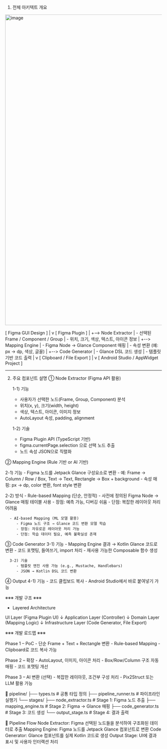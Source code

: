 1) 전체 아키텍트 개요

<img width="600" height="1000" alt="image" src="https://github.com/user-attachments/assets/39ff64ff-6241-49ac-9bec-f056f24c7842" />


[ Figma GUI Design ]
          |
          v
[ Figma Plugin ]
          |
          +--> Node Extractor
          |       - 선택된 Frame / Component / Group
          |       - 위치, 크기, 색상, 텍스트, 아이콘 정보
          |
          +--> Mapping Engine
          |       - Figma Node → Glance Component 매핑
          |       - 속성 변환 (예: px → dp, 색상, 글꼴)
          |
          +--> Code Generator
          |       - Glance DSL 코드 생성
          |       - 템플릿 기반 코드 출력
          |
          v
[ Clipboard / File Export ]
          |
          v
[ Android Studio / AppWidget Project ]

-------------------------------------------------------------------------------------

2. 주요 컴포넌트 설명
① Node Extractor (Figma API 활용)

   1-1) 기능
      - 사용자가 선택한 노드(Frame, Group, Component) 분석
      - 위치(x, y), 크기(width, height)
      - 색상, 텍스트, 아이콘, 이미지 정보
      - AutoLayout 속성, padding, alignment

   1-2) 기술
      - Figma Plugin API (TypeScript 기반)
      - figma.currentPage.selection 으로 선택 노드 추출
      - 노드 속성 JSON으로 직렬화

② Mapping Engine (Rule 기반 or AI 기반)

   2-1) 기능
      - Figma 노드를 Jetpack Glance 구성요소로 변환
      - 예: Frame → Column / Row / Box, Text → Text, Rectangle → Box + background
      - 속성 매핑: px → dp, color 변환, font style 변환

   2-2) 방식
      - Rule-based Mapping (단순, 안정적)
         - 사전에 정의된 Figma Node → Glance 매핑 테이블 사용
         - 장점: 예측 가능, 디버깅 쉬움
         - 단점: 복잡한 레이아웃 처리 어려움

      - AI-based Mapping (ML 모델 활용)
         - Figma 노드 구조 → Glance 코드 변환 모델 학습
         - 장점: 자유로운 레이아웃 처리 가능
         - 단점: 학습 데이터 필요, 예측 불확실성 존재

③ Code Generator
      3-1) 기능
         - Mapping Engine 결과 → Kotlin Glance 코드로 변환
         - 코드 포맷팅, 들여쓰기, import 처리
         - 재사용 가능한 Composable 함수 생성

      3-2) 기술
         - 템플릿 엔진 사용 가능 (e.g., Mustache, Handlebars)
         - JSON → Kotlin DSL 코드 변환

④ Output
      4-1) 기능
         - 코드 클립보드 복사
         - Android Studio에서 바로 붙여넣기 가능


※※※ 개발 구조 ※※※
- Layered Architecture

UI Layer (Figma Plugin UI)
 ↓
Application Layer (Controller)
 ↓
Domain Layer (Mapping Logic)
 ↓
Infrastructure Layer (Code Generator, File Export)



※※※ 개발 로드맵 ※※※
   
   Phase 1 – PoC
      - 단순 Frame + Text + Rectangle 변환
      - Rule-based Mapping
      - Clipboard로 코드 복사 가능

   Phase 2 – 확장
      - AutoLayout, 이미지, 아이콘 처리
      - Box/Row/Column 구조 자동 매핑
      - 코드 포맷팅 개선

   Phase 3 – AI 변환 (선택)
      - 복잡한 레이아웃, 조건부 구성 처리
      - Pix2Struct 또는 LLM 활용 가능



📁 pipeline/
├── types.ts                    # 공통 타입 정의
├── pipeline_runner.ts          # 파이프라인 실행기
└── stages/
    ├── node_extractor.ts       # Stage 1: Figma 노드 추출
    ├── mapping_engine.ts       # Stage 2: Figma → Glance 매핑
    ├── code_generator.ts       # Stage 3: 코드 생성
    └── output_stage.ts         # Stage 4: 결과 출력


🔄 Pipeline Flow
Node Extractor: Figma 선택된 노드들을 분석하여 구조화된 데이터로 추출
Mapping Engine: Figma 노드를 Jetpack Glance 컴포넌트로 변환
Code Generator: Glance 컴포넌트를 실제 Kotlin 코드로 생성
Output Stage: UI에 결과 표시 및 사용자 인터랙션 처리
